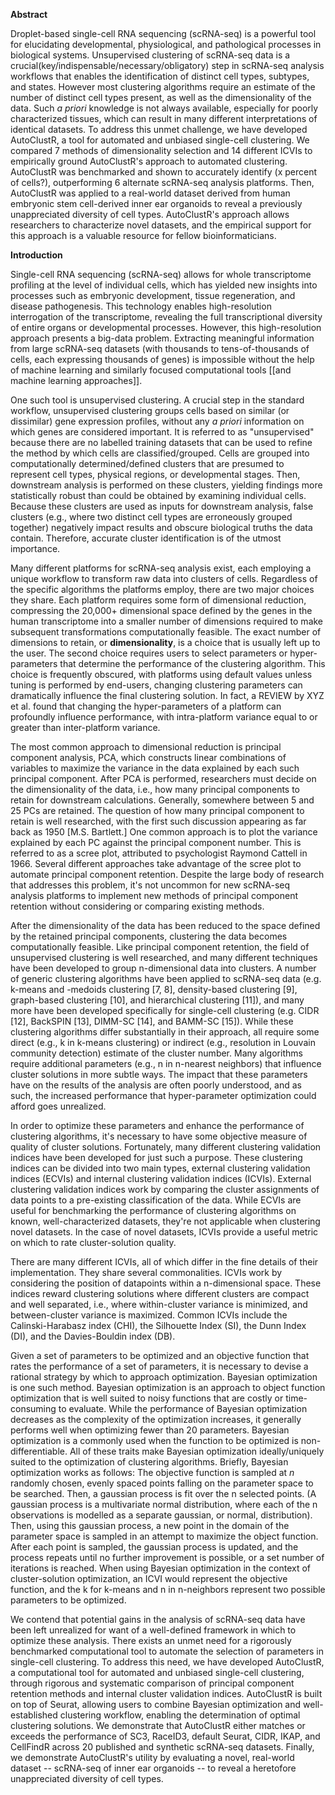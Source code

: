 **Abstract**

Droplet-based single-cell RNA sequencing (scRNA-seq) is a powerful tool
for elucidating developmental, physiological, and pathological processes
in biological systems. Unsupervised clustering of scRNA-seq data is a
crucial(key/indispensable/necessary/obligatory) step in scRNA-seq
analysis workflows that enables the identification of distinct cell
types, subtypes, and states. However most clustering algorithms require
an estimate of the number of distinct cell types present, as well as the
dimensionality of the data. Such *a priori* knowledge is not always
available, especially for poorly characterized tissues, which can result
in many different interpretations of identical datasets. To address this
unmet challenge, we have developed AutoClustR, a tool for automated and
unbiased single-cell clustering. We compared 7 methods of dimensionality
selection and 14 different ICVIs to empirically ground AutoClustR's
approach to automated clustering. AutoClustR was benchmarked and shown
to accurately identify (x percent of cells?), outperforming 6 alternate
scRNA-seq analysis platforms. Then, AutoClustR was applied to a
real-world dataset derived from human embryonic stem cell-derived inner
ear organoids to reveal a previously unappreciated diversity of cell
types. AutoClustR's approach allows researchers to characterize novel
datasets, and the empirical support for this approach is a valuable
resource for fellow bioinformaticians.

**Introduction**

Single-cell RNA sequencing (scRNA-seq) allows for whole transcriptome
profiling at the level of individual cells, which has yielded new
insights into processes such as embryonic development, tissue
regeneration, and disease pathogenesis. This technology enables
high-resolution interrogation of the transcriptome, revealing the full
transcriptional diversity of entire organs or developmental processes.
However, this high-resolution approach presents a big-data problem.
Extracting meaningful information from large scRNA-seq datasets (with
thousands to tens-of-thousands of cells, each expressing thousands of
genes) is impossible without the help of machine learning and similarly
focused computational tools \[\[and machine learning approaches\]\].

One such tool is unsupervised clustering. A crucial step in the standard
workflow, unsupervised clustering groups cells based on similar (or
dissimilar) gene expression profiles, without any *a priori* information
on which genes are considered important. It is referred to as
"unsupervised" because there are no labelled training datasets that can
be used to refine the method by which cells are classified/grouped.
Cells are grouped into computationally determined/defined clusters that
are presumed to represent cell types, physical regions, or developmental
stages. Then, downstream analysis is performed on these clusters,
yielding findings more statistically robust than could be obtained by
examining individual cells. Because these clusters are used as inputs
for downstream analysis, false clusters (e.g., where two distinct cell
types are erroneously grouped together) negatively impact results and
obscure biological truths the data contain. Therefore, accurate cluster
identification is of the utmost importance.

Many different platforms for scRNA-seq analysis exist, each employing a
unique workflow to transform raw data into clusters of cells. Regardless
of the specific algorithms the platforms employ, there are two major
choices they share. Each platform requires some form of dimensional
reduction, compressing the 20,000+ dimensional space defined by the
genes in the human transcriptome into a smaller number of dimensions
required to make subsequent transformations computationally feasible.
The exact number of dimensions to retain, or **dimensionality**, is a
choice that is usually left up to the user. The second choice requires
users to select parameters or hyper-parameters that determine the
performance of the clustering algorithm. This choice is frequently
obscured, with platforms using default values unless tuning is performed
by end-users, changing clustering parameters can dramatically influence
the final clustering solution. In fact, a REVIEW by XYZ et al. found
that changing the hyper-parameters of a platform can profoundly
influence performance, with intra-platform variance equal to or greater
than inter-platform variance.

The most common approach to dimensional reduction is principal component
analysis, PCA, which constructs linear combinations of variables to
maximize the variance in the data explained by each such principal
component. After PCA is performed, researchers must decide on the
dimensionality of the data, i.e., how many principal components to
retain for downstream calculations. Generally, somewhere between 5 and
25 PCs are retained. The question of how many principal component to
retain is well researched, with the first such discussion appearing as
far back as 1950 \[M.S. Bartlett.\] One common approach is to plot the
variance explained by each PC against the principal component number.
This is referred to as a scree plot, attributed to psychologist Raymond
Cattell in 1966. Several different approaches take advantage of the
scree plot to automate principal component retention. Despite the large
body of research that addresses this problem, it's not uncommon for new
scRNA-seq analysis platforms to implement new methods of principal
component retention without considering or comparing existing methods.

After the dimensionality of the data has been reduced to the space
defined by the retained principal components, clustering the data
becomes computationally feasible. Like principal component retention,
the field of unsupervised clustering is well researched, and many
different techniques have been developed to group n-dimensional data
into clusters. A number of generic clustering algorithms have been
applied to scRNA-seq data (e.g. k-means and -medoids clustering \[7,
8\], density-based clustering \[9\], graph-based clustering \[10\], and
hierarchical clustering \[11\]), and many more have been developed
specifically for single-cell clustering (e.g. CIDR \[12\], BackSPIN
\[13\], DIMM-SC \[14\], and BAMM-SC \[15\]). While these clustering
algorithms differ substantially in their approach, all require some
direct (e.g., k in k-means clustering) or indirect (e.g., resolution in
Louvain community detection) estimate of the cluster number. Many
algorithms require additional parameters (e.g., n in n-nearest
neighbors) that influence cluster solutions in more subtle ways. The
impact that these parameters have on the results of the analysis are
often poorly understood, and as such, the increased performance that
hyper-parameter optimization could afford goes unrealized.

In order to optimize these parameters and enhance the performance of
clustering algorithms, it's necessary to have some objective measure of
quality of cluster solutions. Fortunately, many different clustering
validation indices have been developed for just such a purpose. These
clustering indices can be divided into two main types, external
clustering validation indices (ECVIs) and internal clustering validation
indices (ICVIs). External clustering validation indices work by
comparing the cluster assignments of data points to a pre-existing
classification of the data. While ECVIs are useful for benchmarking the
performance of clustering algorithms on known, well-characterized
datasets, they're not applicable when clustering novel datasets. In the
case of novel datasets, ICVIs provide a useful metric on which to rate
cluster-solution quality.

There are many different ICVIs, all of which differ in the fine details
of their implementation. They share several commonalities. ICVIs work by
considering the position of datapoints within a n-dimensional space.
These indices reward clustering solutions where different clusters are
compact and well separated, i.e., where within-cluster variance is
minimized, and between-cluster variance is maximized. Common ICVIs
include the Calinski-Harabasz index (CHI), the Silhouette Index (SI),
the Dunn Index (DI), and the Davies-Bouldin index (DB).

Given a set of parameters to be optimized and an objective function that
rates the performance of a set of parameters, it is necessary to devise
a rational strategy by which to approach optimization. Bayesian
optimization is one such method. Bayesian optimization is an approach to
object function optimization that is well suited to noisy functions that
are costly or time-consuming to evaluate. While the performance of
Bayesian optimization decreases as the complexity of the optimization
increases, it generally performs well when optimizing fewer than 20
parameters. Bayesian optimization is a commonly used when the function
to be optimized is non-differentiable. All of these traits make Bayesian
optimization ideally/uniquely suited to the optimization of clustering
algorithms. Briefly, Bayesian optimization works as follows: The
objective function is sampled at *n* randomly chosen, evenly spaced
points falling on the parameter space to be searched. Then, a gaussian
process is fit over the n selected points. (A gaussian process is a
multivariate normal distribution, where each of the n observations is
modelled as a separate gaussian, or normal, distribution). Then, using
this gaussian process, a new point in the domain of the parameter space
is sampled in an attempt to maximize the object function. After each
point is sampled, the gaussian process is updated, and the process
repeats until no further improvement is possible, or a set number of
iterations is reached. When using Bayesian optimization in the context
of cluster-solution optimization, an ICVI would represent the objective
function, and the k for k-means and n in n-neighbors represent two
possible parameters to be optimized.

We contend that potential gains in the analysis of scRNA-seq data have
been left unrealized for want of a well-defined framework in which to
optimize these analysis. There exists an unmet need for a rigorously
benchmarked computational tool to automate the selection of parameters
in single-cell clustering. To address this need, we have developed
AutoClustR, a computational tool for automated and unbiased single-cell
clustering, through rigorous and systematic comparison of principal
component retention methods and internal cluster validation indices.
AutoClustR is built on top of Seurat, allowing users to combine Bayesian
optimization and well-established clustering workflow, enabling the
determination of optimal clustering solutions. We demonstrate that
AutoClustR either matches or exceeds the performance of SC3, RaceID3,
default Seurat, CIDR, IKAP, and CellFindR across 20 published and
synthetic scRNA-seq datasets. Finally, we demonstrate AutoClustR's
utility by evaluating a novel, real-world dataset -- scRNA-seq of inner
ear organoids -- to reveal a heretofore unappreciated diversity of cell
types.
